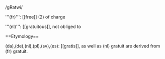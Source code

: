 /gRatwi/

'''(fr)''': [[free]] (2) of charge

'''(nl)''': [[gratuitous]], not obliged to

==Etymology==

(da),(de),(nl),(pl),(sv),(es): [[gratis]], as well as (nl) gratuit are derived from (fr) gratuit.